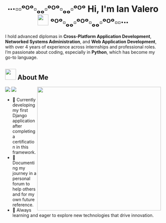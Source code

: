 <h1 align="center">∙∙·▫▫ᵒᴼᵒ▫ₒₒ▫ᵒᴼᵒ▫ₒₒ▫ᵒᴼᵒ Hi, I'm Ian Valero <img src="https://media.giphy.com/media/hvRJCLFzcasrR4ia7z/giphy.gif" width="35"> ᵒᴼᵒ▫ₒₒ▫ᵒᴼᵒ▫ₒₒ▫ᵒᴼᵒ▫▫·∙∙ </h1>

I hold advanced diplomas in **Cross-Platform Application Development**, **Networked Systems Administration**, and **Web Application Development**, with over 4 years of experience across internships and professional roles. I’m passionate about coding, especially in **Python**, which has become my go-to language.

## <img src="https://github.com/user-attachments/assets/f773f3a0-02d7-4b69-afcd-44adbe390541" width="35"> About Me
<picture> <img align="right" src="https://media.giphy.com/media/SWoSkN6DxTszqIKEqv/giphy.gif" width = 400px></picture>
<p align="left">
  <img src="https://img.shields.io/badge/Focus-Backend%20Development-dodgerblue" />
  <img src="https://img.shields.io/badge/Languages-Spanish|English-dodgerblue" />
</p>

- 🚀 Currently developing my first Django application after completing a certification in this framework.
- 📘 Documenting my journey in a personal forum to help others and for my own future reference.
- 🌱 Always learning and eager to explore new technologies that drive innovation.
